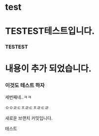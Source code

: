 # test


# TESTEST테스트입니다.


### TESTEST

# 내용이 추가 되었습니다.

### 이것도 테스트 하자

세번째네..ㅋㅋ

ㅇㅇㄹㄷㅈㄹㄷㅈㄹㄷㄹ

새로운 브랜치 커밋입니다.

테스트

